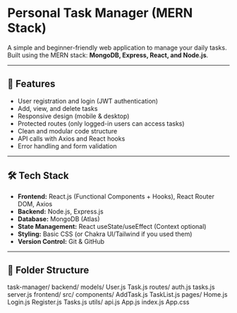 # Personal Task Manager (MERN Stack)

A simple and beginner-friendly web application to manage your daily tasks. Built using the MERN stack: **MongoDB, Express, React, and Node.js**.

---

## 🚀 Features

- User registration and login (JWT authentication)
- Add, view, and delete tasks
- Responsive design (mobile & desktop)
- Protected routes (only logged-in users can access tasks)
- Clean and modular code structure
- API calls with Axios and React hooks
- Error handling and form validation

---

## 🛠️ Tech Stack

- **Frontend:** React.js (Functional Components + Hooks), React Router DOM, Axios
- **Backend:** Node.js, Express.js
- **Database:** MongoDB (Atlas)
- **State Management:** React useState/useEffect (Context optional)
- **Styling:** Basic CSS (or Chakra UI/Tailwind if you used them)
- **Version Control:** Git & GitHub

---

## 📁 Folder Structure

task-manager/
  backend/
    models/
      User.js
      Task.js
    routes/
      auth.js
      tasks.js
    server.js
  frontend/
    src/
      components/
        AddTask.js
        TaskList.js
      pages/
        Home.js
        Login.js
        Register.js
        Tasks.js
      utils/
        api.js
      App.js
      index.js
      App.css


